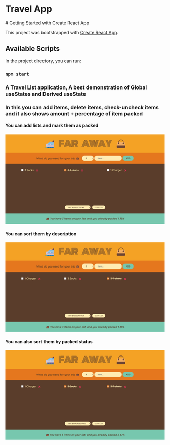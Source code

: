 <h1>Travel App </h1>
# Getting Started with Create React App

This project was bootstrapped with [Create React App](https://github.com/facebook/create-react-app).

## Available Scripts

In the project directory, you can run:

### `npm start`

<h3>A Travel List application, A best demonstration of Global useStates and Derived useState</h3>
<h3>In this you can add items, delete items, check-uncheck items and it also shows amount + percentage of item packed </h3>

<h4>
  You can add lists and mark them as packed
</h4>
<img src="https://github.com/sh-sahil/Travel-List/blob/main/public/image-packed.jpeg" alt="Packed-image">

<h4>
  You can sort them by description
</h4>
<img src="https://github.com/sh-sahil/Travel-List/blob/main/public/image-sort-description.jpeg" alt="sort-description">
<h4>
  You can also sort them by packed status
</h4>
<img src="https://github.com/sh-sahil/Travel-List/blob/main/public/image-sort-packed.jpeg" alt="sort-packed">


 
 
